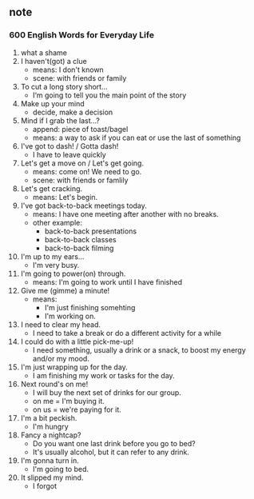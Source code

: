 ## note


### 600 English Words for Everyday Life

1. what a shame
2. I haven't(got) a clue
	- means: I don't known
	- scene: with friends or family
3. To cut a long story short...
	- I‘m going to tell you the main  point of the story
4. Make up your mind
	- decide, make a decision
5. Mind if I grab the last...?
	- append: piece of toast/bagel	
	- means: a way to ask if you can eat or use the last of something
6. I've got to dash! / Gotta dash!
	- I have to leave quickly 
7. Let's get a move on / Let's get going.
	- means: come on! We need to go.
	- scene: with friends or famlily
8. Let's get cracking.
	- means: Let's begin.
9. I've got back-to-back meetings today.
	- means: I have one meeting after another with no breaks.
	- other example:
		- back-to-back presentations
		- back-to-back classes
		- back-to-back filming
10. I'm up to my ears...
	- I'm very busy.
11. I'm going to power(on) through.
	- means: I'm going to work until I have finished
12. Give me (gimme) a minute!
	- means: 
		- I'm just finishing somehting
		- I'm working on.
13. I need to clear my head.
	- I need to take a break or do a different activity for a while
14. I could do with a little pick-me-up!
	- I need something, usually a drink or a snack, to boost my energy and/or my mood.
15. I'm just wrapping up for the day.
	- I am finishing my work or tasks for the day.
16. Next round's on me!
	- I will buy the next set of drinks for our group.
	- on me = I'm buying it.
	- on us = we're paying for it.
17. I'm a bit peckish.
	- I'm hungry
18. Fancy a nightcap?
	- Do you want one last drink before you go to bed?
	- It's usually alcohol, but it can refer to any drink.
19. I'm gonna turn in.
	- I'm going to bed.
20. It slipped my mind.
	- I forgot					


